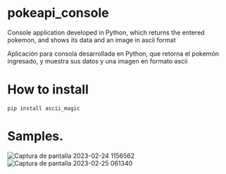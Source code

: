 # pokeapi_console

Console application developed in Python, which returns the entered pokemon, and shows its data and an image in ascii format

Aplicación para consola desarrollada en Python, que retorna el pokemón ingresado, y muestra sus datos y una imagen en formato ascii

# How to install

    pip install ascii_magic

# Samples.

![Captura de pantalla 2023-02-24 1156562](https://user-images.githubusercontent.com/52086707/221210418-022a591e-76a6-4d58-95bf-b3f60d9b3329.png)
![Captura de pantalla 2023-02-25 061340](https://user-images.githubusercontent.com/52086707/221349030-a4ddbdd4-fe8e-428a-a04c-65b0bf7d9c3d.png)
